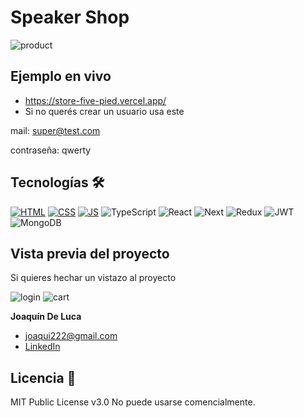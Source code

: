 # Speaker Shop
![product](https://user-images.githubusercontent.com/110680187/234439753-57520f7f-8c87-4719-926c-12f5c90b0f54.png)


## Ejemplo en vivo
- https://store-five-pied.vercel.app/
- Si no querés crear un usuario usa este

mail:  super@test.com

contraseña:  qwerty

## Tecnologías 🛠
<!-- Iconos sacados de: https://github.com/hendrasob/badges/blob/master/README.md y https://github.com/alexandresanlim/Badges4-README.md-Profile -->
[![HTML](https://img.shields.io/badge/HTML5-E34F26?style=for-the-badge&logo=html5&logoColor=white)](https://es.wikipedia.org/wiki/HTML5)
[![CSS](https://img.shields.io/badge/CSS3-1572B6?style=for-the-badge&logo=css3&logoColor=white)](https://es.wikipedia.org/wiki/CSS)
[![JS](https://img.shields.io/badge/JavaScript-F7DF1E?style=for-the-badge&logo=javascript&logoColor=black)](https://es.wikipedia.org/wiki/JavaScript)
![TypeScript](https://img.shields.io/badge/TypeScript-007ACC?style=for-the-badge&logo=typescript&logoColor=white)
![React](https://img.shields.io/badge/React-20232A?style=for-the-badge&logo=react&logoColor=61DAF)
![Next](https://img.shields.io/badge/next.js-000000?style=for-the-badge&logo=nextdotjs&logoColor=white)
![Redux](https://img.shields.io/badge/Redux-593D88?style=for-the-badge&logo=redux&logoColor=white)
![JWT](https://img.shields.io/badge/JWT-000000?style=for-the-badge&logo=JSON%20web%20tokens&logoColor=white)
![MongoDB](https://img.shields.io/badge/MongoDB-4EA94B?style=for-the-badge&logo=mongodb&logoColor=white)

## Vista previa del proyecto
Si quieres hechar un vistazo al proyecto

![login](https://user-images.githubusercontent.com/110680187/234439805-2a49e02c-ceea-42b5-9f7a-2b5f401a8a20.png)
![cart](https://user-images.githubusercontent.com/110680187/234439838-45d92001-7190-415d-86b9-fafe6333890d.png)


**Joaquín De Luca**

* [joaqui222@gmail.com](joaqui222@gmail.com)
* [LinkedIn](linkedin.com/in/joaquindeluca)
  
## Licencia 📄
MIT Public License v3.0
No puede usarse comencialmente.
